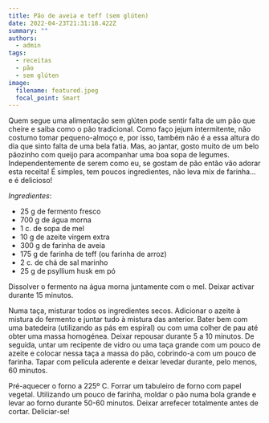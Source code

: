 ```yaml
---
title: Pão de aveia e teff (sem glúten)
date: 2022-04-23T21:31:18.422Z
summary: ""
authors:
  - admin
tags:
  - receitas
  - pão
  - sem glúten
image:
  filename: featured.jpeg
  focal_point: Smart
---
```


Quem segue uma alimentação sem glúten pode sentir falta de um pão que cheire e saiba como o pão tradicional. Como faço jejum intermitente, não costumo tomar pequeno-almoço e, por isso, também não é a essa altura do dia que sinto falta de uma bela fatia. Mas, ao jantar, gosto muito de um belo pãozinho com queijo para acompanhar uma boa sopa de legumes. Independentemente de serem como eu, se gostam de pão então vão adorar esta receita! É simples, tem poucos ingredientes, não leva mix de farinha... e é delicioso!

_Ingredientes_:
- 25 g de fermento fresco
- 700 g de água morna
- 1 c. de sopa de mel
- 10 g de azeite virgem extra
- 300 g de farinha de aveia
- 175 g de farinha de teff (ou farinha de arroz)
- 2 c. de chá de sal marinho
- 25 g de psyllium husk em pó 

Dissolver o fermento na água morna juntamente com o mel. Deixar activar durante 15 minutos. 

Numa taça, misturar todos os ingredientes secos. Adicionar o azeite à mistura do fermento e juntar tudo à mistura das anterior. Bater bem com uma batedeira (utilizando as pás em espiral) ou com uma colher de pau até obter uma massa homogénea. Deixar repousar durante 5 a 10 minutos. De seguida, untar um recipente de vidro ou uma taça grande com um pouco de azeite e colocar nessa taça a massa do pão, cobrindo-a com um pouco de farinha. Tapar com película aderente e deixar levedar durante, pelo menos, 60 minutos. 

Pré-aquecer o forno a 225º C. Forrar um tabuleiro de forno com papel vegetal. Utilizando um pouco de farinha, moldar o pão numa bola grande e levar ao forno durante 50-60 minutos. Deixar arrefecer totalmente antes de cortar. Deliciar-se! 